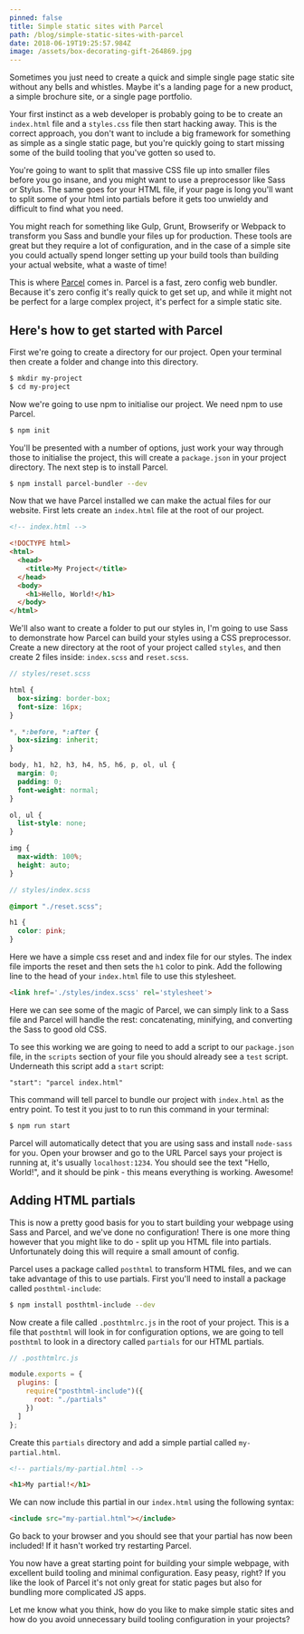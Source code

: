 ```yaml
---
pinned: false
title: Simple static sites with Parcel
path: /blog/simple-static-sites-with-parcel
date: 2018-06-19T19:25:57.984Z
image: /assets/box-decorating-gift-264869.jpg
---
```

Sometimes you just need to create a quick and simple single page static site without any bells and whistles. Maybe it's a landing page for a new product, a simple brochure site, or a single page portfolio.

Your first instinct as a web developer is probably going to be to create an `index.html` file and a `styles.css` file then start hacking away. This is the correct approach, you don't want to include a big framework for something as simple as a single static page, but you're quickly going to start missing some of the build tooling that you've gotten so used to.

You're going to want to split that massive CSS file up into smaller files before you go insane, and you might want to use a preprocessor like Sass or Stylus. The same goes for your HTML file, if your page is long you'll want to split some of your html into partials before it gets too unwieldy and difficult to find what you need.

You might reach for something like Gulp, Grunt, Browserify or Webpack to transform you Sass and bundle your files up for production. These tools are great but they require a lot of configuration, and in the case of a simple site you could actually spend longer setting up your build tools than building your actual website, what a waste of time!

This is where [Parcel](https://github.com/parcel-bundler/parcel) comes in. Parcel is a fast, zero config web bundler. Because it's zero config it's really quick to get set up, and while it might not be perfect for a large complex project, it's perfect for a simple static site.

## Here's how to get started with Parcel

First we're going to create a directory for our project. Open your terminal then create a folder and change into this directory.

```sh
$ mkdir my-project
$ cd my-project
```

Now we're going to use npm to initialise our project. We need npm to use Parcel.

```sh
$ npm init
```

You'll be presented with a number of options, just work your way through those to initialise the project, this will create a `package.json` in your project directory. The next step is to install Parcel.

```sh
$ npm install parcel-bundler --dev
```

Now that we have Parcel installed we can make the actual files for our website. First lets create an `index.html` file at the root of our project.

```html
<!-- index.html -->

<!DOCTYPE html>
<html>
  <head>
    <title>My Project</title>
  </head>
  <body>
    <h1>Hello, World!</h1>
  </body>
</html>
```

We'll also want to create a folder to put our styles in, I'm going to use Sass to demonstrate how Parcel can build your styles using a CSS preprocessor. Create a new directory at the root of your project called `styles`, and then create 2 files inside: `index.scss` and `reset.scss`.

```scss
// styles/reset.scss

html {
  box-sizing: border-box;
  font-size: 16px;
}

*, *:before, *:after {
  box-sizing: inherit;
}

body, h1, h2, h3, h4, h5, h6, p, ol, ul {
  margin: 0;
  padding: 0;
  font-weight: normal;
}

ol, ul {
  list-style: none;
}

img {
  max-width: 100%;
  height: auto;
}
```

```scss
// styles/index.scss

@import "./reset.scss";

h1 {
  color: pink;
}
```

Here we have a simple css reset and and index file for our styles. The index file imports the reset and then sets the `h1` color to pink. Add the following line to the head of your `index.html` file to use this stylesheet.

```html
<link href='./styles/index.scss' rel='stylesheet'>
```

Here we can see some of the magic of Parcel, we can simply link to a Sass file and Parcel will handle the rest: concatenating, minifying, and converting the Sass to good old CSS.

To see this working we are going to need to add a script to our `package.json` file, in the `scripts` section of your file you should already see a `test` script. Underneath this script add a `start` script:

```
"start": "parcel index.html"
```

This command will tell parcel to bundle our project with `index.html` as the entry point. To test it you just to to run this command in your terminal:

```sh
$ npm run start
```

Parcel will automatically detect that you are using sass and install `node-sass` for you. Open your browser and go to the URL Parcel says your project is running at, it's usually `localhost:1234`. You should see the text "Hello, World!", and it should be pink - this means everything is working. Awesome!

## Adding HTML partials

This is now a pretty good basis for you to start building your webpage using Sass and Parcel, and we've done no configuration! There is one more thing however that you might like to do - split up you HTML file into partials. Unfortunately doing this will require a small amount of config.

Parcel uses a package called `posthtml` to transform HTML files, and we can take advantage of this to use partials. First you'll need to install a package called `posthtml-include`:

```sh
$ npm install posthtml-include --dev
```

Now create a file called `.posthtmlrc.js` in the root of your project. This is a file that `posthtml` will look in for configuration options, we are going to tell `posthtml` to look in a directory called `partials` for our HTML partials.

```js
// .posthtmlrc.js

module.exports = {
  plugins: [
    require("posthtml-include")({
      root: "./partials"
    })
  ]
};
```

Create this `partials` directory and add a simple partial called `my-partial.html`.

```html
<!-- partials/my-partial.html -->

<h1>My partial!</h1>
```

We can now include this partial in our `index.html` using the following syntax:

```html
<include src="my-partial.html"></include>
```

Go back to your browser and you should see that your partial has now been included! If it hasn't worked try restarting Parcel.

You now have a great starting point for building your simple webpage, with excellent build tooling and minimal configuration. Easy peasy, right? If you like the look of Parcel it's not only great for static pages but also for bundling more complicated JS apps.

Let me know what you think, how do you like to make simple static sites and how do you avoid unnecessary build tooling configuration in your projects?
